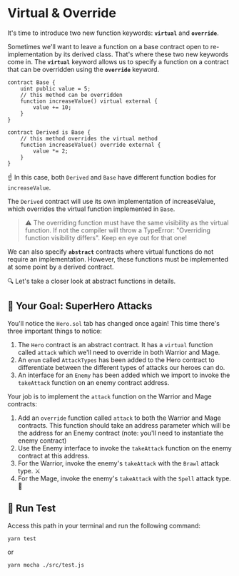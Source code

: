 # Virtual & Override

It's time to introduce two new function keywords: **`virtual`** and **`override`**.

Sometimes we'll want to leave a function on a base contract open to re-implementation by its derived class. That's where these two new keywords come in. The **`virtual`** keyword allows us to specify a function on a contract that can be overridden using the **`override`** keyword.

```solidity
contract Base {
	uint public value = 5;
	// this method can be overridden 
	function increaseValue() virtual external {
		value += 10;
	}
}

contract Derived is Base {
	// this method overrides the virtual method
	function increaseValue() override external {
		value *= 2;
	}
}
```

☝️ In this case, both `Derived` and `Base` have different function bodies for `increaseValue`.

The `Derived` contract will use its own implementation of increaseValue, which overrides the virtual function implemented in `Base`.

> ⚠️ The overriding function must have the same visibility as the virtual function. If not the compiler will throw a TypeError: "Overriding function visibility differs". Keep en eye out for that one!

We can also specify **`abstract`** contracts where virtual functions do not require an implementation. However, these functions must be implemented at some point by a derived contract.

🔍 Let's take a closer look at abstract functions in details.

## 🏁 Your Goal: SuperHero Attacks

You'll notice the `Hero.sol` tab has changed once again! This time there's three important things to notice:

1. The `Hero` contract is an abstract contract. It has a `virtual` function called `attack` which we'll need to override in both Warrior and Mage.
2. An `enum` called `AttackTypes` has been added to the Hero contract to differentiate between the different types of attacks our heroes can do.
3. An interface for an `Enemy` has been added which we import to invoke the `takeAttack` function on an enemy contract address.
   
Your job is to implement the `attack` function on the Warrior and Mage contracts:

1. Add an `override` function called `attack` to both the Warrior and Mage contracts. This function should take an address parameter which will be the address for an Enemy contract (note: you'll need to instantiate the enemy contract)
2. Use the Enemy interface to invoke the `takeAttack` function on the enemy contract at this address.
3. For the Warrior, invoke the enemy's `takeAttack` with the `Brawl` attack type. ⚔️
4. For the Mage, invoke the enemy's `takeAttack` with the `Spell` attack type. 🔮

## 🧪 Run Test

Access this path in your terminal and run the following command:

```bash
yarn test
```

or

```bash
yarn mocha ./src/test.js
```
